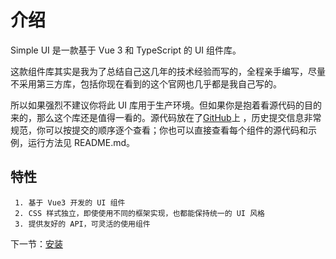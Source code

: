 # 介绍
 Simple UI 是一款基于 Vue 3 和 TypeScript 的 UI 组件库。
 
 这款组件库其实是我为了总结自己这几年的技术经验而写的，全程亲手编写，尽量不采用第三方库，包括你现在看到的这个官网也几乎都是我自己写的。

所以如果强烈不建议你将此 UI
库用于生产环境。但如果你是抱着看源代码的目的来的，那么这个库还是值得一看的。源代码放在了[GitHub](https://github.com/nicole618/simple-ui-org)上
，历史提交信息非常规范，你可以按提交的顺序逐个查看；你也可以直接查看每个组件的源代码和示例，运行方法见
README.md。

## 特性
```
 1. 基于 Vue3 开发的 UI 组件
 2. CSS 样式独立，即使使用不同的框架实现，也都能保持统一的 UI 风格
 3. 提供友好的 API，可灵活的使用组件
 ```
    
下一节：[安装](#/doc/install)
